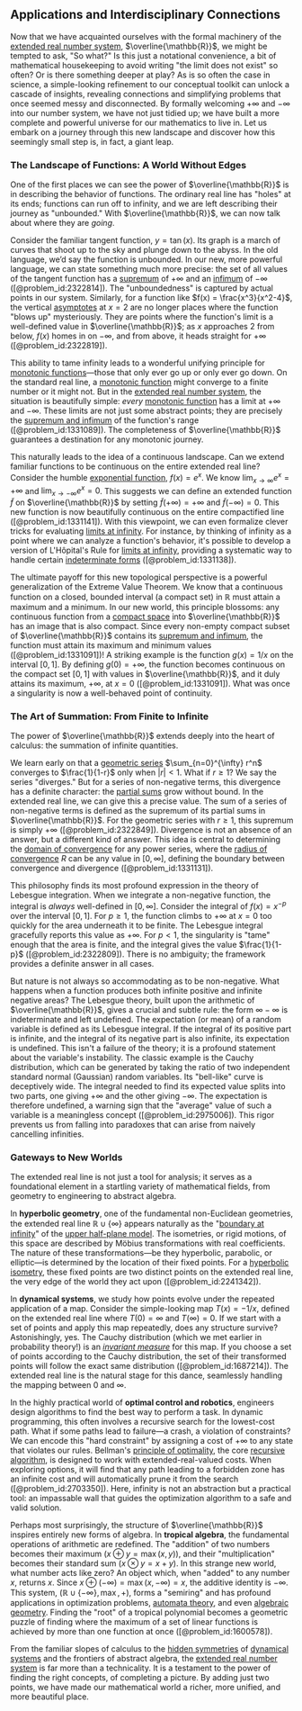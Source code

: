 ## Applications and Interdisciplinary Connections

Now that we have acquainted ourselves with the formal machinery of the [extended real number system](@article_id:136275), $\overline{\mathbb{R}}$, we might be tempted to ask, "So what?" Is this just a notational convenience, a bit of mathematical housekeeping to avoid writing "the limit does not exist" so often? Or is there something deeper at play? As is so often the case in science, a simple-looking refinement to our conceptual toolkit can unlock a cascade of insights, revealing connections and simplifying problems that once seemed messy and disconnected. By formally welcoming $+\infty$ and $-\infty$ into our number system, we have not just tidied up; we have built a more complete and powerful universe for our mathematics to live in. Let us embark on a journey through this new landscape and discover how this seemingly small step is, in fact, a giant leap.

### The Landscape of Functions: A World Without Edges

One of the first places we can see the power of $\overline{\mathbb{R}}$ is in describing the behavior of functions. The ordinary real line has "holes" at its ends; functions can run off to infinity, and we are left describing their journey as "unbounded." With $\overline{\mathbb{R}}$, we can now talk about where they are *going*.

Consider the familiar tangent function, $y = \tan(x)$. Its graph is a march of curves that shoot up to the sky and plunge down to the abyss. In the old language, we’d say the function is unbounded. In our new, more powerful language, we can state something much more precise: the set of all values of the tangent function has a [supremum](@article_id:140018) of $+\infty$ and an [infimum](@article_id:139624) of $-\infty$ ([@problem_id:2322814]). The "unboundedness" is captured by actual points in our system. Similarly, for a function like $f(x) = \frac{x^3}{x^2-4}$, the vertical [asymptotes](@article_id:141326) at $x=2$ are no longer places where the function "blows up" mysteriously. They are points where the function's limit is a well-defined value in $\overline{\mathbb{R}}$; as $x$ approaches $2$ from below, $f(x)$ homes in on $-\infty$, and from above, it heads straight for $+\infty$ ([@problem_id:2322819]).

This ability to tame infinity leads to a wonderful unifying principle for [monotonic functions](@article_id:144621)—those that only ever go up or only ever go down. On the standard real line, a [monotonic function](@article_id:140321) might converge to a finite number or it might not. But in the [extended real number system](@article_id:136275), the situation is beautifully simple: *every* [monotonic function](@article_id:140321) has a limit at $+\infty$ and $-\infty$. These limits are not just some abstract points; they are precisely the [supremum and infimum](@article_id:145580) of the function's range ([@problem_id:1331089]). The completeness of $\overline{\mathbb{R}}$ guarantees a destination for any monotonic journey.

This naturally leads to the idea of a continuous landscape. Can we extend familiar functions to be continuous on the entire extended real line? Consider the humble [exponential function](@article_id:160923), $f(x) = e^x$. We know $\lim_{x \to \infty} e^x = +\infty$ and $\lim_{x \to -\infty} e^x = 0$. This suggests we can define an extended function $\tilde{f}$ on $\overline{\mathbb{R}}$ by setting $\tilde{f}(+\infty) = +\infty$ and $\tilde{f}(-\infty) = 0$. This new function is now beautifully continuous on the entire compactified line ([@problem_id:1331141]). With this viewpoint, we can even formalize clever tricks for evaluating [limits at infinity](@article_id:140385). For instance, by thinking of infinity as a point where we can analyze a function's behavior, it's possible to develop a version of L'Hôpital's Rule for [limits at infinity](@article_id:140385), providing a systematic way to handle certain [indeterminate forms](@article_id:143807) ([@problem_id:1331138]).

The ultimate payoff for this new topological perspective is a powerful generalization of the Extreme Value Theorem. We know that a continuous function on a closed, bounded interval (a compact set) in $\mathbb{R}$ must attain a maximum and a minimum. In our new world, this principle blossoms: any continuous function from a [compact space](@article_id:149306) into $\overline{\mathbb{R}}$ has an image that is also compact. Since every non-empty compact subset of $\overline{\mathbb{R}}$ contains its [supremum and infimum](@article_id:145580), the function must attain its maximum and minimum values ([@problem_id:1331091])! A striking example is the function $g(x) = 1/x$ on the interval $[0,1]$. By defining $g(0) = +\infty$, the function becomes continuous on the compact set $[0,1]$ with values in $\overline{\mathbb{R}}$, and it duly attains its maximum, $+\infty$, at $x=0$ ([@problem_id:1331091]). What was once a singularity is now a well-behaved point of continuity.

### The Art of Summation: From Finite to Infinite

The power of $\overline{\mathbb{R}}$ extends deeply into the heart of calculus: the summation of infinite quantities.

We learn early on that a [geometric series](@article_id:157996) $\sum_{n=0}^{\infty} r^n$ converges to $\frac{1}{1-r}$ only when $|r| < 1$. What if $r \ge 1$? We say the series "diverges." But for a series of non-negative terms, this divergence has a definite character: the [partial sums](@article_id:161583) grow without bound. In the extended real line, we can give this a precise value. The sum of a series of non-negative terms is defined as the supremum of its partial sums in $\overline{\mathbb{R}}$. For the geometric series with $r \ge 1$, this supremum is simply $+\infty$ ([@problem_id:2322849]). Divergence is not an absence of an answer, but a different kind of answer. This idea is central to determining the [domain of convergence](@article_id:164534) for any power series, where the [radius of convergence](@article_id:142644) $R$ can be any value in $[0, \infty]$, defining the boundary between convergence and divergence ([@problem_id:1331131]).

This philosophy finds its most profound expression in the theory of Lebesgue integration. When we integrate a non-negative function, the integral is *always* well-defined in $[0, \infty]$. Consider the integral of $f(x) = x^{-p}$ over the interval $[0,1]$. For $p \ge 1$, the function climbs to $+\infty$ at $x=0$ too quickly for the area underneath it to be finite. The Lebesgue integral gracefully reports this value as $+\infty$. For $p < 1$, the singularity is "tame" enough that the area is finite, and the integral gives the value $\frac{1}{1-p}$ ([@problem_id:2322809]). There is no ambiguity; the framework provides a definite answer in all cases.

But nature is not always so accommodating as to be non-negative. What happens when a function produces both infinite positive and infinite negative areas? The Lebesgue theory, built upon the arithmetic of $\overline{\mathbb{R}}$, gives a crucial and subtle rule: the form $\infty - \infty$ is indeterminate and left undefined. The expectation (or mean) of a random variable is defined as its Lebesgue integral. If the integral of its positive part is infinite, and the integral of its negative part is also infinite, its expectation is undefined. This isn't a failure of the theory; it is a profound statement about the variable's instability. The classic example is the Cauchy distribution, which can be generated by taking the ratio of two independent standard normal (Gaussian) random variables. Its "bell-like" curve is deceptively wide. The integral needed to find its expected value splits into two parts, one giving $+\infty$ and the other giving $-\infty$. The expectation is therefore undefined, a warning sign that the "average" value of such a variable is a meaningless concept ([@problem_id:2975006]). This rigor prevents us from falling into paradoxes that can arise from naively cancelling infinities.

### Gateways to New Worlds

The extended real line is not just a tool for analysis; it serves as a foundational element in a startling variety of mathematical fields, from geometry to engineering to abstract algebra.

In **hyperbolic geometry**, one of the fundamental non-Euclidean geometries, the extended real line $\mathbb{R} \cup \{\infty\}$ appears naturally as the "[boundary at infinity](@article_id:633974)" of the [upper half-plane model](@article_id:163971). The isometries, or rigid motions, of this space are described by Möbius transformations with real coefficients. The nature of these transformations—be they hyperbolic, parabolic, or elliptic—is determined by the location of their fixed points. For a [hyperbolic isometry](@article_id:271048), these fixed points are two distinct points on the extended real line, the very edge of the world they act upon ([@problem_id:2241342]).

In **dynamical systems**, we study how points evolve under the repeated application of a map. Consider the simple-looking map $T(x) = -1/x$, defined on the extended real line where $T(0)=\infty$ and $T(\infty)=0$. If we start with a set of points and apply this map repeatedly, does any structure survive? Astonishingly, yes. The Cauchy distribution (which we met earlier in probability theory!) is an *[invariant measure](@article_id:157876)* for this map. If you choose a set of points according to the Cauchy distribution, the set of their transformed points will follow the exact same distribution ([@problem_id:1687214]). The extended real line is the natural stage for this dance, seamlessly handling the mapping between $0$ and $\infty$.

In the highly practical world of **optimal control and robotics**, engineers design algorithms to find the best way to perform a task. In dynamic programming, this often involves a recursive search for the lowest-cost path. What if some paths lead to failure—a crash, a violation of constraints? We can encode this "hard constraint" by assigning a cost of $+\infty$ to any state that violates our rules. Bellman's [principle of optimality](@article_id:147039), the core [recursive algorithm](@article_id:633458), is designed to work with extended-real-valued costs. When exploring options, it will find that any path leading to a forbidden zone has an infinite cost and will automatically prune it from the search ([@problem_id:2703350]). Here, infinity is not an abstraction but a practical tool: an impassable wall that guides the optimization algorithm to a safe and valid solution.

Perhaps most surprisingly, the structure of $\overline{\mathbb{R}}$ inspires entirely new forms of algebra. In **tropical algebra**, the fundamental operations of arithmetic are redefined. The "addition" of two numbers becomes their maximum ($x \oplus y = \max(x, y)$), and their "multiplication" becomes their standard sum ($x \otimes y = x + y$). In this strange new world, what number acts like zero? An object which, when "added" to any number $x$, returns $x$. Since $x \oplus (-\infty) = \max(x, -\infty) = x$, the additive identity is $-\infty$. This system, $(\mathbb{R} \cup \{-\infty\}, \max, +)$, forms a "semiring" and has profound applications in optimization problems, [automata theory](@article_id:275544), and even [algebraic geometry](@article_id:155806). Finding the "root" of a tropical polynomial becomes a geometric puzzle of finding where the maximum of a set of linear functions is achieved by more than one function at once ([@problem_id:1600578]).

From the familiar slopes of calculus to the [hidden symmetries](@article_id:146828) of [dynamical systems](@article_id:146147) and the frontiers of abstract algebra, the [extended real number system](@article_id:136275) is far more than a technicality. It is a testament to the power of finding the right concepts, of completing a picture. By adding just two points, we have made our mathematical world a richer, more unified, and more beautiful place.